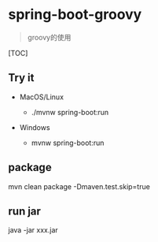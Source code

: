 # spring-boot-groovy

> groovy的使用

[TOC]

## Try it

* MacOS/Linux
    * ./mvnw spring-boot:run

* Windows
    * mvnw spring-boot:run

## package

mvn clean package -Dmaven.test.skip=true

## run jar

java -jar xxx.jar

